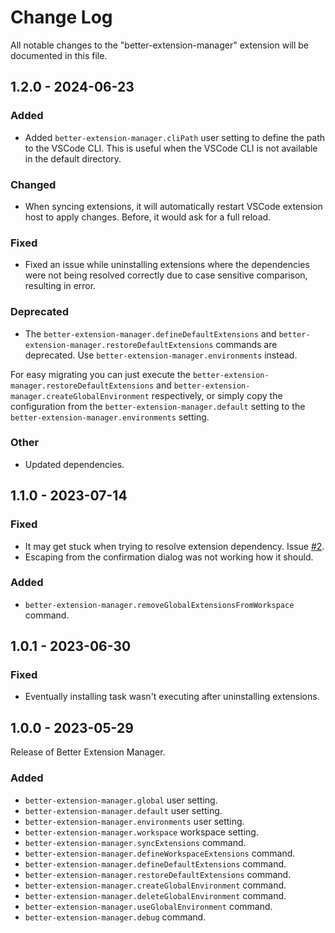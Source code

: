 # Change Log

All notable changes to the "better-extension-manager" extension will be documented in this file.

## 1.2.0 - 2024-06-23

### Added

-  Added `better-extension-manager.cliPath` user setting to define the path to the VSCode CLI. This is useful when the VSCode CLI is not available in the default directory.

### Changed

- When syncing extensions, it will automatically restart VSCode extension host to apply changes. Before, it would ask for a full reload.

### Fixed

- Fixed an issue while uninstalling extensions where the dependencies were not being resolved correctly due to case sensitive comparison, resulting in error.

### Deprecated

- The `better-extension-manager.defineDefaultExtensions` and `better-extension-manager.restoreDefaultExtensions` commands are deprecated. Use `better-extension-manager.environments` instead.

For easy migrating you can just execute the `better-extension-manager.restoreDefaultExtensions` and `better-extension-manager.createGlobalEnvironment` respectively, or simply copy the configuration from the `better-extension-manager.default` setting to the `better-extension-manager.environments` setting.

### Other

- Updated dependencies.

## 1.1.0 - 2023-07-14

### Fixed

- It may get stuck when trying to resolve extension dependency. Issue [#2](https://github.com/joaomrsouza/better-extension-manager/issues/2).
- Escaping from the confirmation dialog was not working how it should.

### Added

- `better-extension-manager.removeGlobalExtensionsFromWorkspace` command.

## 1.0.1 - 2023-06-30

### Fixed

- Eventually installing task wasn't executing after uninstalling extensions.

## 1.0.0 - 2023-05-29

Release of Better Extension Manager.

### Added

- `better-extension-manager.global` user setting.
- `better-extension-manager.default` user setting.
- `better-extension-manager.environments` user setting.
- `better-extension-manager.workspace` workspace setting.
- `better-extension-manager.syncExtensions` command.
- `better-extension-manager.defineWorkspaceExtensions` command.
- `better-extension-manager.defineDefaultExtensions` command.
- `better-extension-manager.restoreDefaultExtensions` command.
- `better-extension-manager.createGlobalEnvironment` command.
- `better-extension-manager.deleteGlobalEnvironment` command.
- `better-extension-manager.useGlobalEnvironment` command.
- `better-extension-manager.debug` command.
